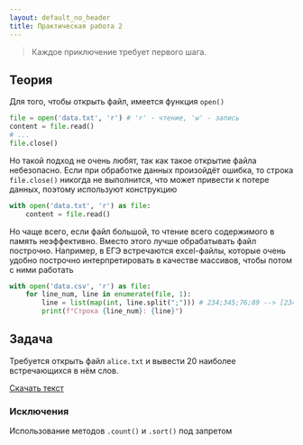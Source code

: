 ```yaml
---
layout: default_no_header
title: Практическая работа 2
---
```


> Каждое приключение требует первого шага.


## Теория

Для того, чтобы открыть файл, имеется функция `open()`

```python
file = open('data.txt', 'r') # 'r' - чтение, 'w' - запись
content = file.read()
# ...
file.close()
```

Но такой подход не очень любят, так как такое открытие файла небезопасно. Если при обработке данных произойдёт ошибка, то строка `file.close()` никогда не выполнится, что может привести к потере данных, поэтому используют конструкцию
```python
with open('data.txt', 'r') as file:
    content = file.read()
```
Но чаще всего, если файл большой, то чтение всего содержимого в память неэффективно. Вместо этого лучше обрабатывать файл построчно. Например, в ЕГЭ встречаются excel-файлы, которые очень удобно построчно интерпретировать в качестве массивов, чтобы потом с ними работать
```python
with open('data.csv', 'r') as file:
    for line_num, line in enumerate(file, 1):
        line = list(map(int, line.split(";"))) # 234;345;76;89 --> [234, 345, 76, 89]
        print(f"Строка {line_num}: {line}")
```

## Задача
Требуется открыть файл `alice.txt` и вывести 20 наиболее встречающихся в нём слов.

<a class="btn-download" href="{{site.baseurl}}/resources/labs/lab-2/alice.txt">Скачать текст</a>

### Исключения
Использование методов `.count()` и `.sort()` под запретом
